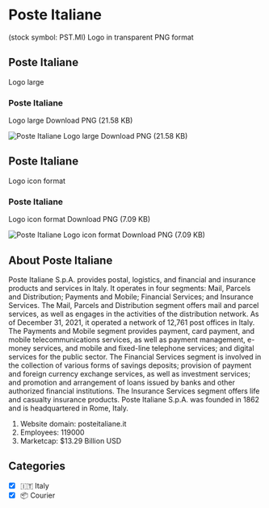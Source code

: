 # Poste Italiane
 (stock symbol: PST.MI) Logo in transparent PNG format

## Poste Italiane
 Logo large

### Poste Italiane
 Logo large Download PNG (21.58 KB)

![Poste Italiane
 Logo large Download PNG (21.58 KB)](/img/orig/PST.MI_BIG-4d6503f1.png)

## Poste Italiane
 Logo icon format

### Poste Italiane
 Logo icon format Download PNG (7.09 KB)

![Poste Italiane
 Logo icon format Download PNG (7.09 KB)](/img/orig/PST.MI-d5e98dba.png)

## About Poste Italiane


Poste Italiane S.p.A. provides postal, logistics, and financial and insurance products and services in Italy. It operates in four segments: Mail, Parcels and Distribution; Payments and Mobile; Financial Services; and Insurance Services. The Mail, Parcels and Distribution segment offers mail and parcel services, as well as engages in the activities of the distribution network. As of December 31, 2021, it operated a network of 12,761 post offices in Italy. The Payments and Mobile segment provides payment, card payment, and mobile telecommunications services, as well as payment management, e-money services, and mobile and fixed-line telephone services; and digital services for the public sector. The Financial Services segment is involved in the collection of various forms of savings deposits; provision of payment and foreign currency exchange services, as well as investment services; and promotion and arrangement of loans issued by banks and other authorized financial institutions. The Insurance Services segment offers life and casualty insurance products. Poste Italiane S.p.A. was founded in 1862 and is headquartered in Rome, Italy.

1. Website domain: posteitaliane.it
2. Employees: 119000
3. Marketcap: $13.29 Billion USD


## Categories
- [x] 🇮🇹 Italy
- [x] 📦 Courier
